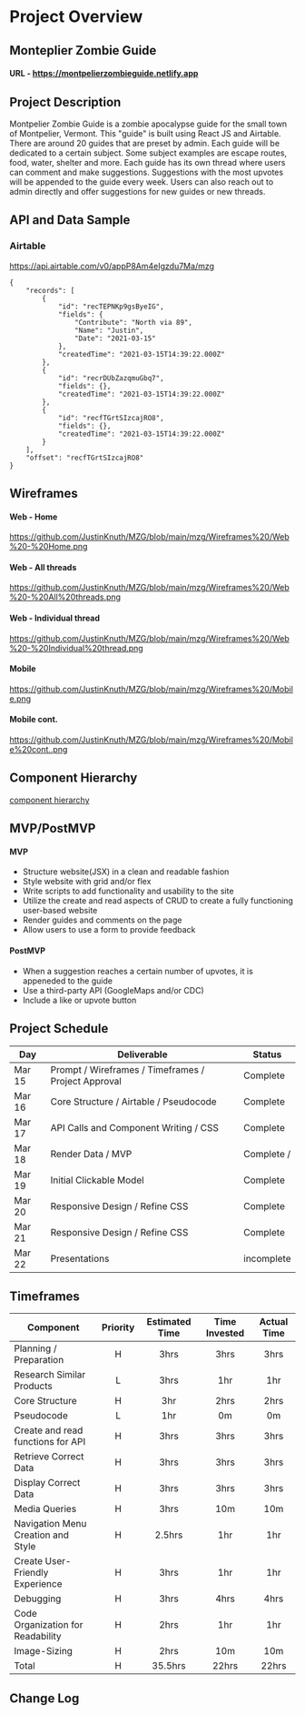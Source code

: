# Project Overview

## Monteplier Zombie Guide

#### URL - https://montpelierzombieguide.netlify.app

## Project Description

Montpelier Zombie Guide is a zombie apocalypse guide for the small town of Montpelier, Vermont. This "guide" is built using React JS and Airtable. There are around 20 guides that are preset by admin. Each guide will be dedicated to a certain subject. Some subject examples are escape routes, food, water, shelter and more. Each guide has its own thread where users can comment and make suggestions. Suggestions with the most upvotes will be appended to the guide every week. Users can also reach out to admin directly and offer suggestions for new guides or new threads.


## API and Data Sample

### Airtable

https://api.airtable.com/v0/appP8Am4eIgzdu7Ma/mzg



```
{
    "records": [
        {
            "id": "recTEPNKp9gsByeIG",
            "fields": {
                "Contribute": "North via 89",
                "Name": "Justin",
                "Date": "2021-03-15"
            },
            "createdTime": "2021-03-15T14:39:22.000Z"
        },
        {
            "id": "recrDUbZazqmuGbq7",
            "fields": {},
            "createdTime": "2021-03-15T14:39:22.000Z"
        },
        {
            "id": "recfTGrtSIzcajRO8",
            "fields": {},
            "createdTime": "2021-03-15T14:39:22.000Z"
        }
    ],
    "offset": "recfTGrtSIzcajRO8"
}
```        
        
        


## Wireframes


#### Web - Home
https://github.com/JustinKnuth/MZG/blob/main/mzg/Wireframes%20/Web%20-%20Home.png

#### Web - All threads
https://github.com/JustinKnuth/MZG/blob/main/mzg/Wireframes%20/Web%20-%20All%20threads.png

#### Web - Individual thread
https://github.com/JustinKnuth/MZG/blob/main/mzg/Wireframes%20/Web%20-%20Individual%20thread.png

#### Mobile 
https://github.com/JustinKnuth/MZG/blob/main/mzg/Wireframes%20/Mobile.png

#### Mobile cont.
https://github.com/JustinKnuth/MZG/blob/main/mzg/Wireframes%20/Mobile%20cont..png




## Component Hierarchy 

[component hierarchy](/wireframes/hierarchy.png) 



## MVP/PostMVP


#### MVP 
- Structure website(JSX) in a clean and readable fashion
- Style website with grid and/or flex
- Write scripts to add functionality and usability to the site
- Utilize the create and read aspects of CRUD to create a fully functioning user-based website 
- Render guides and comments on the page
- Allow users to use a form to provide feedback 



#### PostMVP  


- When a suggestion reaches a certain number of upvotes, it is appeneded to the guide
- Use a third-party API (GoogleMaps and/or CDC)
- Include a like or upvote button


## Project Schedule


|  Day | Deliverable | Status
|---|---| ---|
|Mar 15| Prompt / Wireframes / Timeframes / Project Approval | Complete
|Mar 16| Core Structure / Airtable / Pseudocode | Complete
|Mar 17| API Calls and Component Writing / CSS | Complete
|Mar 18| Render Data / MVP | Complete /
|Mar 19| Initial Clickable Model  | Complete
|Mar 20| Responsive Design / Refine CSS | Complete
|Mar 21| Responsive Design / Refine CSS | Complete
|Mar 22| Presentations | incomplete



## Timeframes


| Component | Priority | Estimated Time | Time Invested | Actual Time |
| --- | :---: |  :---: | :---: | :---: |
| Planning / Preparation  | H | 3hrs| 3hrs | 3hrs |
| Research Similar Products | L | 3hrs | 1hr | 1hr |
| Core Structure  | H | 3hr | 2hrs | 2hrs |
| Pseudocode  | L | 1hr | 0m | 0m |
| Create and read functions for API  | H | 3hrs | 3hrs | 3hrs |
| Retrieve Correct Data  | H | 3hrs | 3hrs | 3hrs |
| Display Correct Data | H | 3hrs | 3hrs | 3hrs |
| Media Queries | H | 3hrs | 10m | 10m |
| Navigation Menu Creation and Style | H | 2.5hrs | 1hr | 1hr |
| Create User-Friendly Experience | H | 3hrs | 1hr | 1hr |
| Debugging | H | 3hrs | 4hrs | 4hrs |
| Code Organization for Readability | H | 2hrs | 1hr | 1hr
| Image-Sizing | H | 2hrs | 10m | 10m |
| Total | H | 35.5hrs | 22hrs | 22hrs |





        



## Change Log
